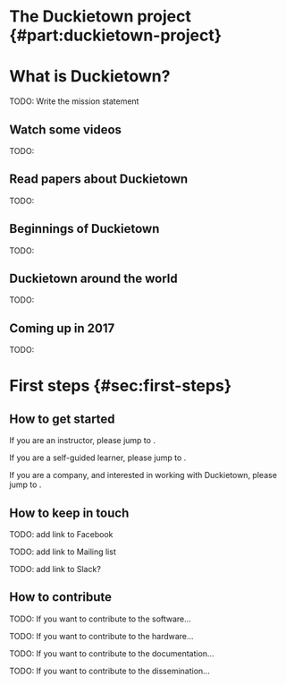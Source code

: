 # The Duckietown project {#part:duckietown-project}

# What is Duckietown?

TODO: Write the mission statement


## Watch some videos

TODO:

## Read papers about Duckietown

TODO:

## Beginnings of Duckietown

TODO:

## Duckietown around the world

TODO:

## Coming up in 2017

TODO:

# First steps {#sec:first-steps}

## How to get started

If you are an instructor, please jump to [](#sec:for-instructors).

If you are a self-guided learner, please jump to [](#sec:for-self-guided-learners).

If you are a company, and interested in working with Duckietown, please jump to  [](#sec:for-companies).

## How to keep in touch

TODO: add link to Facebook

TODO: add link to Mailing list

TODO: add link to Slack?

## How to contribute

TODO: If you want to contribute to the software...

TODO: If you want to contribute to the hardware...

TODO: If you want to contribute to the documentation...

TODO: If you want to contribute to the dissemination...
